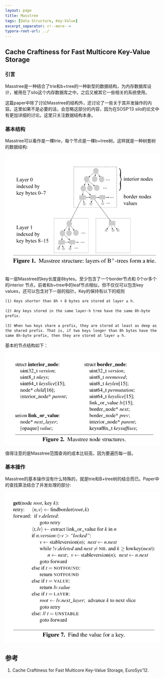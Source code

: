 ```yaml
---
layout: page
title: Masstree
tags: [Data Structure, Key-Value]
excerpt_separator: <!--more-->
typora-root-url: ../
---
```




## Cache Craftiness for Fast Multicore Key-Value Storage



###  引言

   Masstree是一种结合了trie和b+tree的一种新型的数据结构，为内存数据库设计，被用在了silo这个内存数据库之中。之后又被其它一些相关的系统使用。

   这篇paper中除了讨论Masstree的结构外，还讨论了一些关于其并发操作的内容。这里如果不是必要的话，会忽略这部分的内容，因为在SOSP‘13 silo的论文中有更加详细的讨论。这里只关注数据结构本身。



### 基本结构

  Masstree可以看作是一棵trie，每个节点是一棵b+tree树。这样就是一种树套树的数据结构:

   ![masstree-structure](/assets/img/masstree-structure.png)

  每一层Masstree的key长度是8bytes。至少包含了一个border节点和 0个or多个的interior 节点，前者和b+tree中的leaf节点相似，但不仅仅可以包含key values，还可以包含对下一层的指针。Key的保持有以下的规则

```
(1) Keys shorter than 8h + 8 bytes are stored at layer ≤ h.

(2) Any keys stored in the same layer-h tree have the same 8h-byte prefix. 

(3) When two keys share a prefix, they are stored at least as deep as the shared prefix. That is, if two keys longer than 8h bytes have the same 8h-byte prefix, then they are stored at layer ≥ h.
```

基本的节点结构如下：

![masstree-node](/assets/img/masstree-node.png)

  值得注意的是Masstree范围查询的成本比较高，因为要遍历每一层。



 ### 基本操作

​    Masstree的基本操作没有什么特殊的，就是trie和B+tree树的结合而已。Paper中的查找算法结合了并发处理的部分:

![masstree-find](/assets/img/masstree-find.png)



## 参考

1. Cache Craftiness for Fast Multicore Key-Value Storage, EuroSys’12.

